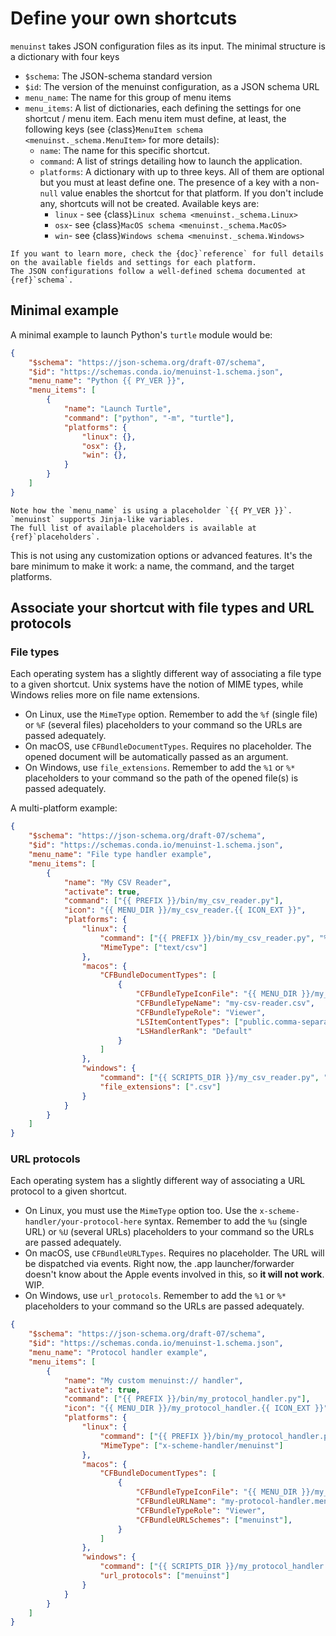 # Define your own shortcuts

`menuinst` takes JSON configuration files as its input.
The minimal structure is a dictionary with four keys

- `$schema`: The JSON-schema standard version
- `$id`: The version of the menuinst configuration, as a JSON schema URL
- `menu_name`: The name for this group of menu items
- `menu_items`: A list of dictionaries, each defining the settings for one shortcut / menu item. Each menu item must define, at least, the following keys (see {class}`MenuItem schema <menuinst._schema.MenuItem>` for more details):
    - `name`: The name for this specific shortcut.
    - `command`: A list of strings detailing how to launch the application.
    - `platforms`: A dictionary with up to three keys. All of them are optional but you must at least define one. The presence of a key with a non-`null` value enables the shortcut for that platform. If you don't include any, shortcuts will not be created. Available keys are:
        - `linux` - see {class}`Linux schema <menuinst._schema.Linux>`
        - `osx`- see {class}`MacOS schema <menuinst._schema.MacOS>`
        - `win`- see {class}`Windows schema <menuinst._schema.Windows>`

```{seealso}
If you want to learn more, check the {doc}`reference` for full details on the available fields and settings for each platform.
The JSON configurations follow a well-defined schema documented at {ref}`schema`.
```

## Minimal example 

A minimal example to launch Python's `turtle` module would be:

```json
{
    "$schema": "https://json-schema.org/draft-07/schema",
    "$id": "https://schemas.conda.io/menuinst-1.schema.json",
    "menu_name": "Python {{ PY_VER }}",
    "menu_items": [
        {
            "name": "Launch Turtle",
            "command": ["python", "-m", "turtle"],
            "platforms": {
                "linux": {},
                "osx": {},
                "win": {},
            }
        }
    ]
}
```

```{tip}
Note how the `menu_name` is using a placeholder `{{ PY_VER }}`.
`menuinst` supports Jinja-like variables. 
The full list of available placeholders is available at {ref}`placeholders`.
```

This is not using any customization options or advanced features.
It's the bare minimum to make it work: a name, the command, and the target platforms.

## Associate your shortcut with file types and URL protocols

### File types

Each operating system has a slightly different way of associating a file type to a given shortcut.
Unix systems have the notion of MIME types, while Windows relies more on file name extensions.

* On Linux, use the `MimeType` option.
  Remember to add the `%f` (single file) or `%F` (several files) placeholders to your command
  so the URLs are passed adequately.
* On macOS, use `CFBundleDocumentTypes`. Requires no placeholder. The opened document will be automatically passed as an argument.
* On Windows, use `file_extensions`. Remember to add the `%1` or `%*` placeholders to your command
  so the path of the opened file(s) is passed adequately.


A multi-platform example:

```json
{
    "$schema": "https://json-schema.org/draft-07/schema",
    "$id": "https://schemas.conda.io/menuinst-1.schema.json",
    "menu_name": "File type handler example",
    "menu_items": [
        {
            "name": "My CSV Reader",
            "activate": true,
            "command": ["{{ PREFIX }}/bin/my_csv_reader.py"],
            "icon": "{{ MENU_DIR }}/my_csv_reader.{{ ICON_EXT }}",
            "platforms": {
                "linux": {
                    "command": ["{{ PREFIX }}/bin/my_csv_reader.py", "%f"],
                    "MimeType": ["text/csv"]
                },
                "macos": {
                    "CFBundleDocumentTypes": [
                        {
                            "CFBundleTypeIconFile": "{{ MENU_DIR }}/my_csv_reader",
                            "CFBundleTypeName": "my-csv-reader.csv",
                            "CFBundleTypeRole": "Viewer",
                            "LSItemContentTypes": ["public.comma-separated-values-text"],
                            "LSHandlerRank": "Default"
                        }
                    ]
                },
                "windows": {
                    "command": ["{{ SCRIPTS_DIR }}/my_csv_reader.py", "%1"],
                    "file_extensions": [".csv"]
                }
            }
        }
    ]
}
```

### URL protocols

Each operating system has a slightly different way of associating a URL protocol to a given shortcut.

* On Linux, you must use the `MimeType` option too.
  Use the `x-scheme-handler/your-protocol-here` syntax.
  Remember to add the `%u` (single URL) or `%U` (several URLs) placeholders to your command
  so the URLs are passed adequately.
* On macOS, use `CFBundleURLTypes`. Requires no placeholder. The URL will be dispatched via events. Right now, the .app launcher/forwarder doesn't know about the Apple events involved in this, so **it will not work**. WIP.
* On Windows, use `url_protocols`. Remember to add the `%1` or `%*` placeholders to your command
  so the URLs are passed adequately.


```json
{
    "$schema": "https://json-schema.org/draft-07/schema",
    "$id": "https://schemas.conda.io/menuinst-1.schema.json",
    "menu_name": "Protocol handler example",
    "menu_items": [
        {
            "name": "My custom menuinst:// handler",
            "activate": true,
            "command": ["{{ PREFIX }}/bin/my_protocol_handler.py"],
            "icon": "{{ MENU_DIR }}/my_protocol_handler.{{ ICON_EXT }}",
            "platforms": {
                "linux": {
                    "command": ["{{ PREFIX }}/bin/my_protocol_handler.py", "%u"],
                    "MimeType": ["x-scheme-handler/menuinst"]
                },
                "macos": {
                    "CFBundleDocumentTypes": [
                        {
                            "CFBundleTypeIconFile": "{{ MENU_DIR }}/my_protocol_handler",
                            "CFBundleURLName": "my-protocol-handler.menuinst.does-not-work-yet",
                            "CFBundleTypeRole": "Viewer",
                            "CFBundleURLSchemes": ["menuinst"],
                        }
                    ]
                },
                "windows": {
                    "command": ["{{ SCRIPTS_DIR }}/my_protocol_handler.py", "%1"],
                    "url_protocols": ["menuinst"]
                }
            }
        }
    ]
}
```
